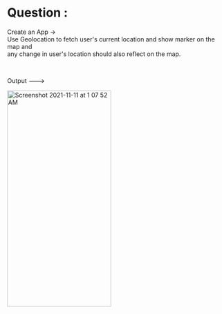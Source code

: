 # Question :

Create an App ->  
Use Geolocation to fetch user's current location and show marker on the map and   
any change in user's location should also reflect on the map.

&nbsp;  

Output --->

<img width="240" height="500" alt="Screenshot 2021-11-11 at 1 07 52 AM" src="https://user-images.githubusercontent.com/62723964/141182202-b55c9900-67c0-41fa-a3af-945d56605b9a.png">
